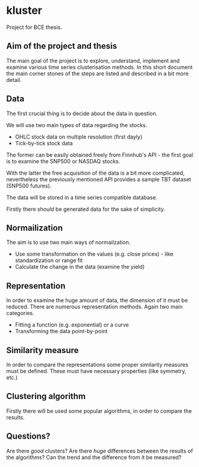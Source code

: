 # kluster
Project for BCE thesis.

## Aim of the project and thesis

The main goal of the project is to explore, understand, implement and examine various time series clusterisation methods.
In this short document the main corner stones of the steps are listed and described in a bit more detail.

## Data

The first crucial thing is to decide about the data in question.

We will use two main types of data regarding the stocks.

* OHLC stock data on multiple resolution (first dayly)
* Tick-by-tick stock data

The former can be easily obtained freely from Finnhub's API - the first goal is to examine the SNP500 or NASDAQ stocks.

With the latter the free acquisition of the data is a bit more complicated, nevertheless the previously mentioned
API provides a sample TBT dataset (SNP500 futures).

The data will be stored in a time series compatible database.

Firstly there should be generated data for the sake of simplicity.

## Normailization

The aim is to use two main ways of normailzation.

* Use some transformation on the values (e.g. close prices) - like standardization or range fit
* Calculate the change in the data (examine the yield)

## Representation

In order to examine the huge amount of data, the dimension of it must be reduced. There are 
numerous representation methods. Again two main categories.

* Fitting a function (e.g. exponential) or a curve
* Transforming the data point-by-point

## Similarity measure

In order to compare the representations some proper similarity measures must be defined. These
must have necessary properties (like symmetry, etc.)

## Clustering algorithm

Firstly there will be used some popular algorithms, in order to compare the results.

## Questions?

Are there _good_ clusters?
Are there _huge_ differences between the results of the algorithms?
Can the trend and the difference from it be measured?
